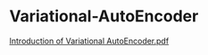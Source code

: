 # Variational-AutoEncoder
[Introduction of Variational AutoEncoder.pdf](Variational-AutoEncoder/variational-autoencoder.pdf)
